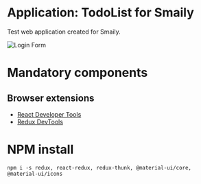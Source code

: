 # Application: TodoList for Smaily
Test web application created for Smaily.

![Login Form](https://i.imgur.com/AZLgrDjm.png)

# Mandatory components
 ## Browser extensions
 <ul>
  <li><a href="https://chrome.google.com/webstore/detail/react-developer-tools/fmkadmapgofadopljbjfkapdkoienihi">React Developer Tools</a>   </li>
 
  <li><a href="https://chrome.google.com/webstore/detail/redux-devtools/lmhkpmbekcpmknklioeibfkpmmfibljd">Redux DevTools</a></li>
 </ul>
 
# NPM install
`npm i -s redux, react-redux, redux-thunk, @material-ui/core, @material-ui/icons`
